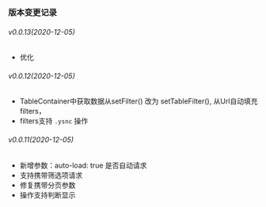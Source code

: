 ### 版本变更记录

###### v0.0.13(2020-12-05)
* 优化

###### v0.0.12(2020-12-05)
* TableContainer中获取数据从setFilter() 改为 setTableFilter(),  从Url自动填充filters，
* filters支持 `.ysnc` 操作 

###### v0.0.11(2020-12-05)
* 新增参数：auto-load: true  是否自动请求
* 支持携带筛选项请求
* 修复携带分页参数
* 操作支持判断显示
